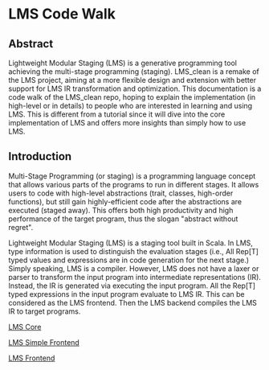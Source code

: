 # LMS Code Walk

## Abstract

Lightweight Modular Staging (LMS) is a generative programming tool achieving the multi-stage programming (staging).
LMS_clean is a remake of the LMS project, aiming at a more flexible design and extension with better support for
LMS IR transformation and optimization. This documentation is a code walk of the LMS_clean repo, hoping to
explain the implementation (in high-level or in details) to people who are interested in learning and using LMS.
This is different from a tutorial since it will dive into the core implementation of LMS and offers more insights
than simply how to use LMS.

## Introduction

Multi-Stage Programming (or staging) is a programming language concept that allows various parts of the programs
to run in different stages. It allows users to code with high-level abstractions (trait, classes, high-order functions),
but still gain highly-efficient code after the abstractions are executed (staged away). This offers both high
productivity and high performance of the target program, thus the slogan "abstract without regret".

Lightweight Modular Staging (LMS) is a staging tool built in Scala. In LMS, type information is used to distinguish
the evaluation stages (i.e., All Rep[T] typed values and expressions are in code generation for the next stage.)
Simply speaking, LMS is a compiler. However, LMS does not have a laxer or parser to transform the input program
into intermediate representations (IR). Instead, the IR is generated via executing the input program. All the Rep[T]
typed expressions in the input program evaluate to LMS IR. This can be considered as the LMS frontend.
Then the LMS backend compiles the LMS IR to target programs.

[LMS Core](https://github.com/TiarkRompf/lms-clean/doc/main/scala/lms/core/backend.md)

[LMS Simple Frontend](https://github.com/TiarkRompf/lms-clean/doc/main/scala/lms/core/frontend.md)

[LMS Frontend](https://github.com/TiarkRompf/lms-clean/doc/main/scala/lms/core/stub.md)